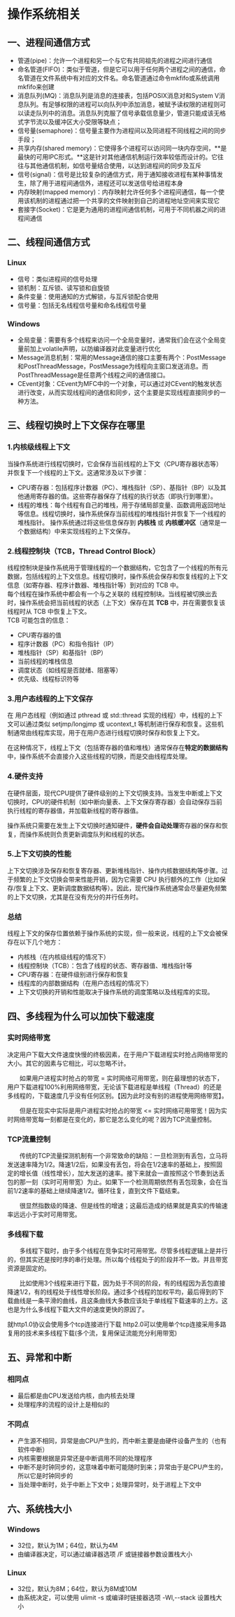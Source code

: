 # 操作系统相关

## 一、进程间通信方式

+ 管道(pipe)：允许一个进程和另一个与它有共同祖先的进程之间进行通信
+ 命名管道(FIFO)：类似于管道，但是它可以用于任何两个进程之间的通信，命名管道在文件系统中有对应的文件名。命名管道通过命令mkfifo或系统调用mkfifo来创建
+ 消息队列(MQ)：消息队列是消息的连接表，包括POSIX消息对和System V消息队列。有足够权限的进程可以向队列中添加消息，被赋予读权限的进程则可以读走队列中的消息。消息队列克服了信号承载信息量少，管道只能成该无格式字节流以及缓冲区大小受限等缺点；
+ 信号量(semaphore)：信号量主要作为进程间以及同进程不同线程之间的同步手段；
+ 共享内存(shared memory)：它使得多个进程可以访问同一块内存空间，**是最快的可用IPC形式。**这是针对其他通信机制运行效率较低而设计的。它往往与其他通信机制，如信号量结合使用，以达到进程间的同步及互斥
+ 信号(signal)：信号是比较复杂的通信方式，用于通知接收进程有某种事情发生，除了用于进程间通信外，进程还可以发送信号给进程本身
+ 内存映射(mapped memory)：内存映射允许任何多个进程间通信，每一个使用该机制的进程通过把一个共享的文件映射到自己的进程地址空间来实现它
+ 套接字(Socket)：它是更为通用的进程间通信机制，可用于不同机器之间的进程间通信

## 二、线程间通信方式

### Linux

+ 信号：类似进程间的信号处理
+ 锁机制：互斥锁、读写锁和自旋锁
+ 条件变量：使用通知的方式解锁，与互斥锁配合使用
+ 信号量：包括无名线程信号量和命名线程信号量  

### Windows

+ 全局变量：需要有多个线程来访问一个全局变量时，通常我们会在这个全局变量前加上volatile声明，以防编译器对此变量进行优化
+ Message消息机制：常用的Message通信的接口主要有两个：PostMessage和PostThreadMessage，PostMessage为线程向主窗口发送消息。而PostThreadMessage是任意两个线程之间的通信接口。
+ CEvent对象：CEvent为MFC中的一个对象，可以通过对CEvent的触发状态进行改变，从而实现线程间的通信和同步，这个主要是实现线程直接同步的一种方法。

## 三、线程切换时上下文保存在哪里

### 1.内核级线程上下文

当操作系统进行线程切换时，它会保存当前线程的上下文（CPU寄存器状态等）并恢复下一个线程的上下文。这通常涉及以下步骤：

+ CPU寄存器：包括程序计数器（PC）、堆栈指针（SP）、基指针（BP）以及其他通用寄存器的值。这些寄存器保存了线程的执行状态（即执行到哪里）。
+ 线程的堆栈：每个线程有自己的堆栈，用于存储局部变量、函数调用返回地址等信息。线程切换时，操作系统保存当前线程的堆栈指针并恢复下一个线程的堆栈指针。
操作系统通过将这些信息保存到 **内核栈** 或 **内核缓冲区**（通常是一个数据结构）中来实现线程的上下文保存。

### 2.线程控制块（TCB，Thread Control Block）

线程控制块是操作系统用于管理线程的一个数据结构，它包含了一个线程的所有元数据，包括线程的上下文信息。线程切换时，操作系统会保存和恢复线程的上下文信息（如寄存器、程序计数器、堆栈指针等）到对应的 TCB 中。  
每个线程在操作系统中都会有一个与之关联的 线程控制块。当线程被切换出去时，操作系统会把当前线程的状态（上下文）保存在其 **TCB** 中，并在需要恢复该线程时从 TCB 中恢复上下文。  
TCB 可能包含的信息：

+ CPU寄存器的值
+ 程序计数器（PC）和指令指针（IP）
+ 堆栈指针（SP）和基指针（BP）
+ 当前线程的堆栈信息
+ 调度状态（如线程是否就绪、阻塞等）
+ 优先级、线程标识符等  

### 3.用户态线程的上下文保存

在 用户态线程（例如通过 pthread 或 std::thread 实现的线程）中，线程的上下文可以通过类似 setjmp/longjmp 或 ucontext_t 等机制进行保存和恢复。这些机制通常由线程库实现，用于在用户态进行线程切换时保存和恢复上下文。

在这种情况下，线程上下文（包括寄存器的值和堆栈）通常保存在**特定的数据结构**中，操作系统不会直接介入这些线程的切换，而是交由线程库处理。

### 4.硬件支持

在硬件层面，现代CPU提供了硬件级别的上下文切换支持。当发生中断或上下文切换时，CPU的硬件机制（如中断向量表、上下文保存寄存器）会自动保存当前执行线程的寄存器值，并加载新线程的寄存器值。

操作系统只需要在发生上下文切换时通知硬件，**硬件会自动处理**寄存器的保存和恢复，而操作系统则负责更新调度队列和线程的状态。

### 5.上下文切换的性能

上下文切换涉及保存和恢复寄存器、更新堆栈指针、操作内核数据结构等步骤。过于频繁的上下文切换会带来性能开销，因为它需要 CPU 执行额外的工作（比如保存/恢复上下文、更新调度数据结构等）。因此，现代操作系统通常会尽量避免频繁的上下文切换，尤其是在没有充分的并行任务时。

### 总结

线程上下文的保存位置依赖于操作系统的实现，但一般来说，线程的上下文会被保存在以下几个地方：

+ 内核栈（在内核级线程的情况下）
+ 线程控制块（TCB）：包含了线程的状态、寄存器值、堆栈指针等
+ CPU寄存器：在硬件级别进行保存和恢复
+ 线程库的内部数据结构（在用户态线程的情况下）
+ 上下文切换的开销和性能取决于操作系统的调度策略以及线程库的实现。

## 四、多线程为什么可以加快下载速度

### 实时网络带宽

决定用户下载大文件速度快慢的终极因素，在于用户下载进程实时抢占网络带宽的大小。其它的因素与它相比，可以忽略不计。

  如果用户进程实时抢占的带宽 = 实时网络可用带宽，则在最理想的状态下，用户下载进程100%利用网络带宽，无论该下载进程是单线程（Thread）的还是多线程的，下载速度几乎没有任何区别。【因为此时没有别的进程使用网络带宽】。

  但是在现实中实际是用户进程实时抢占的带宽 <= 实时网络可用带宽！因为实时网络带宽每一刻都是在变化的，那它是怎么变化的呢？因为TCP流量控制。

### TCP流量控制

  传统的TCP流量探测机制有一个非常致命的缺陷：一旦检测到有丢包，立马将发送速率降为1/2。降速1/2后，如果没有丢包，将会在1/2速率的基础上，按照固定的增长值（线性增长），加大发送的速率。接下来就会一直按照这个节奏到达丢包的那一刻（实时可用带宽）为止。如果下一个检测周期依然有丢包现象，会在当前1/2速率的基础上继续降速1/2。循环往复，直到文件下载结束。

  很显然指数级的降速、但是线性的增速；这最后造成的结果就是真实的传输速率远远小于实时可用带宽。

### 多线程下载

  多线程下载时，由于多个线程在竞争实时可用带宽。尽管多线程逻辑上是并行的，但其实还是按时序的串行处理。所以每个线程处于的阶段并不一致。并且带宽资源是固定的。

  比如使用3个线程来进行下载，因为处于不同的阶段，有的线程因为丢包直接降速1/2，有的线程处于线性增长阶段。通过多个线程的加权平均，最后得到的下载曲线是一条平滑的曲线，且这条曲线大多数应该处于单线程下载速率的上方。这也是为什么多线程下载大文件的速度更快的原因了。

就http1.0协议会使用多个tcp连接进行下载
http2.0可以使用单个tcp连接采用多路复用的技术来多线程下载(多个流，复用保证流能充分利用带宽)

## 五、异常和中断

### 相同点

+ 最后都是由CPU发送给内核，由内核去处理
+ 处理程序的流程的设计上是相似的

### 不同点

+ 产生源不相同，异常是由CPU产生的，而中断主要是由硬件设备产生的（也有软件中断）
+ 内核需要根据是异常还是中断调用不同的处理程序
+ 中断不是时钟同步的，这意味着中断可能随时到来；异常由于是CPU产生的，所以它是时钟同步的
+ 当处理中断时，处于中断上下文中；处理异常时，处于进程上下文中

## 六、系统栈大小

### Windows

+ 32位，默认为1M；64位，默认为4M
+ 由编译器决定，可以通过编译器选项 /F 或链接器参数设置栈大小

### Linux

+ 32位，默认为8M；64位，默认为8M或10M
+ 由系统决定，可以使用 ulimit -s 或编译时链接器选项 -Wl,--stack 设置栈大小
